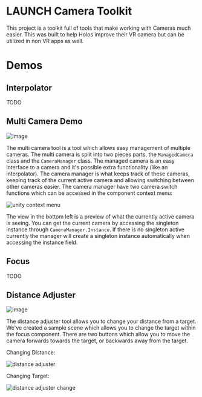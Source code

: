 # LAUNCH Camera Toolkit
This project is a toolkit full of tools that make working with Cameras much easier. This was built to help Holos improve their VR camera but can be utilized in non VR apps as well.

# Demos
## Interpolator
TODO

## Multi Camera Demo
![image](https://user-images.githubusercontent.com/8294697/109998053-7a33e900-7cd6-11eb-93a5-833032df0511.png)

The multi camera tool is a tool which allows easy management of multiple cameras. The multi camera is split into two pieces parts, the `ManagedCamera` class and the `CameraManager` class. The managed camera is an easy interface to a camera and it's possible extra functionality (like an interpolator). The camera manager is what keeps track of these cameras, keeping track of the current active camera and allowing switching between other cameras easier. The camera manager have two camera switch functions which can be accessed in the component context menu:

![unity context menu](https://user-images.githubusercontent.com/8294697/109999131-82d8ef00-7cd7-11eb-895e-dc3768b234de.gif)

The view in the bottom left is a preview of what the currently active camera is seeing. You can get the current camera by accessing the singleton instance through `CameraManager.Instance`. If there is no singleton active currently the manager will create a singleton instance automatically when accessing the instance field.

## Focus
TODO

## Distance Adjuster
![image](https://user-images.githubusercontent.com/8294697/110148633-ac128180-7da2-11eb-864f-0e58c1176b45.png)

The distance adjuster tool allows you to change your distance from a target. We've created a sample scene which allows you to change the target within the focus component. There are two buttons which allow you to move the camera forwards towards the target, or backwards away from the target.

Changing Distance:

![distance adjuster](https://user-images.githubusercontent.com/8294697/110149532-c731c100-7da3-11eb-8410-f9b69f76d83a.gif)

Changing Target:

![distance adjuster change](https://user-images.githubusercontent.com/8294697/110149567-d57fdd00-7da3-11eb-83cc-06d83ec8f07c.gif)
